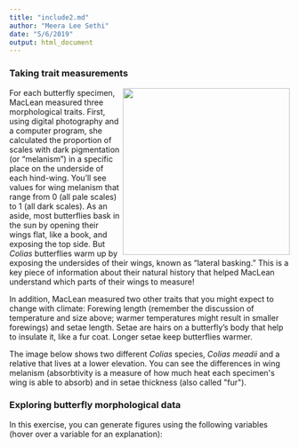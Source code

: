 ```yaml
---
title: "include2.md"
author: "Meera Lee Sethi"
date: "5/6/2019"
output: html_document
---
```


### Taking trait measurements 

<p><img src="http://faculty.washington.edu/lbuckley/wordpress/wp-content/uploads/2019/05/MacLean-slide.png"/, height="300 px", align="right">
</p>

For each butterfly specimen, MacLean measured three morphological traits. First, using digital photography and a computer program, she calculated the proportion of scales with dark pigmentation (or “melanism”) in a specific place on the underside of each hind-wing. You’ll see values for wing melanism that range from 0 (all pale scales) to 1 (all dark scales). As an aside, most butterflies bask in the sun by opening their wings flat, like a book, and exposing the top side. But *Colias* butterflies warm up by exposing the undersides of their wings, known as “lateral basking.” This is a key piece of information about their natural history that helped MacLean understand which parts of their wings to measure!

In addition, MacLean measured two other traits that you might expect to change with climate: Forewing length (remember the discussion of temperature and size above; warmer temperatures might result in smaller forewings) and setae length. Setae are hairs on a butterfly’s body that help to insulate it, like a fur coat. Longer setae keep butterflies warmer.

The image below shows two different *Colias* species, *Colias meadii* and a relative that lives at a lower elevation. You can see the differences in wing melanism (absorbtivity is a measure of how much heat each specimen's wing is able to absorb) and in setae thickness (also called "fur").


### Exploring butterfly morphological data 

In this exercise, you can generate figures using the following variables (hover over a variable for an explanation):



